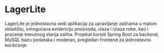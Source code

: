 # LagerLite
LagerLite je jednostavna web aplikacija za upravljanje zalihama u malom skladištu, omogućava evidenciju proizvoda, ulaza i izlaza robe, kao i praćenje trenutnog stanja zaliha. Projekat koristi Spring Boot za backend, MySQL bazu podataka i moderan, pregledan frontend za jednostavno korišćenje
